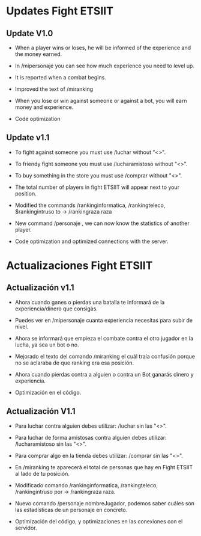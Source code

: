 # Updates Fight ETSIIT

## Update V1.0

* When a player wins or loses, he will be informed of the experience and the money earned.

* In /mipersonaje you can see how much experience you need to level up.

* It is reported when a combat begins.

* Improved the text of /miranking

* When you lose or win against someone or against a bot, you will earn money and experience.

* Code optimization

## Update v1.1

* To fight against someone you must use /luchar <namePlayer> without "<>".

* To friendy fight someone you must use /lucharamistoso <namePlayer> without "<>".

* To buy something in the store you must use /comprar <id> without "<>".

* The total number of players in fight ETSIIT will appear next to your position.

* Modified the commands /rankinginformatica, /rankingteleco, $rankingintruso to -> /rankingraza raza

* New command /personaje <namePlayer>, we can now know the statistics of another player.

* Code optimization and optimized connections with the server.


# Actualizaciones Fight ETSIIT

## Actualización v1.1

* Ahora cuando ganes o pierdas una batalla te informará de la experiencia/dinero que consigas.

* Puedes ver en /mipersonaje cuanta experiencia necesitas para subir de nivel.

* Ahora se informará que empieza el combate contra el otro jugador en la lucha, ya sea un bot o no.

* Mejorado el texto del comando /miranking el cuál traía confusión porque no se aclaraba de que ranking era esa posición.

* Ahora cuando pierdas contra a alguien o contra un Bot ganarás dinero y experiencia.

* Optimización en el código.

## Actualización V1.1

* Para luchar contra alguien debes utilizar: /luchar <nombreJugador> sin las "<>".

* Para luchar de forma amistosas contra alguien debes utilizar: /lucharamistoso <nombreJugador> sin las "<>".

* Para comprar algo en la tienda debes utilizar: /comprar <id> sin las "<>".

* En /miranking te aparecerá el total de personas que hay en Fight ETSIIT al lado de tu posición.

* Modificado comando /rankinginformatica, /rankingteleco, /rankingintruso por -> /rankingraza raza.

* Nuevo comando /personaje nombreJugador, podemos saber cuáles son las estadísticas de un personaje en concreto.

* Optimización del código, y optimizaciones en las conexiones con el servidor.
